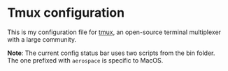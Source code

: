# Tmux configuration

This is my configuration file for [tmux](https://github.com/tmux/tmux), an open-source terminal multiplexer with a large community.

**Note**: The current config status bar uses two scripts from the bin folder. The one prefixed with ``aerospace`` is specific to MacOS.

